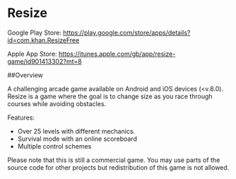 # Resize

Google Play Store: https://play.google.com/store/apps/details?id=com.khan.ResizeFree

Apple App Store: https://itunes.apple.com/gb/app/resize-game/id901413302?mt=8

##Overview

A challenging arcade game available on Android and iOS devices (<v.8.0). Resize is a game where the goal is to change size as you race through courses while avoiding obstacles.

Features:
* Over 25 levels with different mechanics.
* Survival mode with an online scoreboard
* Multiple control schemes

Please note that this is still a commercial game. You may use parts of the source code for other projects but redistribution of this game is not allowed.
